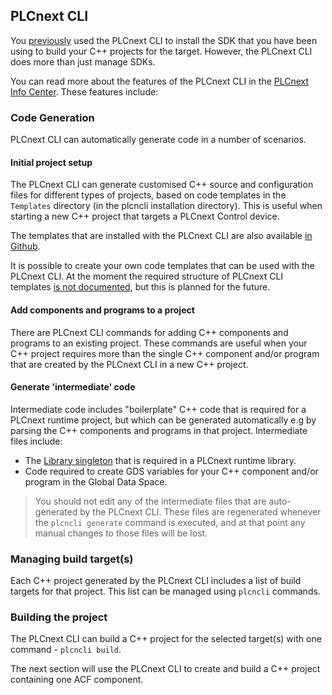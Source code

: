 ## PLCnext CLI

You [previously][sdk-install] used the PLCnext CLI to install the SDK that you have been using to build your C++ projects for the target. However, the PLCnext CLI does more than just manage SDKs.

You can read more about the features of the PLCnext CLI in the [PLCnext Info Center][info-center]. These features include:

### Code Generation

PLCnext CLI can automatically generate code in a number of scenarios.

#### Initial project setup

The PLCnext CLI can generate customised C++ source and configuration files for different types of projects, based on code templates in the `Templates` directory (in the plcncli installation directory). This is useful when starting a new C++ project that targets a PLCnext Control device.

The templates that are installed with the PLCnext CLI are also available [in Github][cli-templates].

It is possible to create your own code templates that can be used with the PLCnext CLI. At the moment the required structure of PLCnext CLI templates [is not documented][cli-issue], but this is planned for the future.

#### Add components and programs to a project

There are PLCnext CLI commands for adding C++ components and programs to an existing project. These commands are useful when your C++ project requires more than the single C++ component and/or program that are created by the PLCnext CLI in a new C++ project.

#### Generate 'intermediate' code

Intermediate code includes "boilerplate" C++ code that is required for a PLCnext runtime project, but which can be generated automatically e.g by parsing the C++ components and programs in that project. Intermediate files include:

- The [Library singleton][library] that is required in a PLCnext runtime library.
- Code required to create GDS variables for your C++ component and/or program in the Global Data Space.

> You should not edit any of the intermediate files that are auto-generated by the PLCnext CLI. These files are regenerated whenever the `plcncli generate` command is executed, and at that point any manual changes to those files will be lost.

### Managing build target(s)

Each C++ project generated by the PLCnext CLI includes a list of build targets for that project. This list can be managed using `plcncli` commands.

### Building the project

The PLCnext CLI can build a C++ project for the selected target(s) with one command - `plcncli build`.

The next section will use the PLCnext CLI to create and build a C++ project containing one ACF component.

[sdk-install]: ch01-04-installing-a-software-development-kit.md
[info-center]: https://www.plcnext.help/te/Programming/Cpp/Cpp_programming/PLCnCLI.htm
[cli-templates]: https://github.com/PLCnext/PLCnext_CLI_Templates
[cli-issue]: https://github.com/PLCnext/PLCnext_CLI_Templates/issues/1
[library]: ch04-02-library-singleton.md
